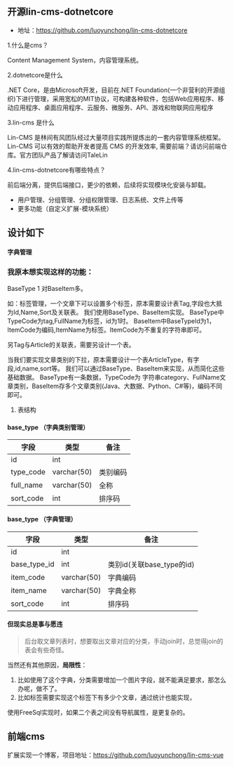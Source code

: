 
## 开源lin-cms-dotnetcore
- 地址：https://github.com/luoyunchong/lin-cms-dotnetcore

1.什么是cms？

Content Management System，内容管理系统。

2.dotnetcore是什么

.NET Core，是由Microsoft开发，目前在.NET Foundation(一个非营利的开源组织)下进行管理，采用宽松的MIT协议，可构建各种软件，包括Web应用程序、移动应用程序、桌面应用程序、云服务、微服务、API、游戏和物联网应用程序

3.lin-cms 是什么

Lin-CMS 是林间有风团队经过大量项目实践所提炼出的一套内容管理系统框架。Lin-CMS 可以有效的帮助开发者提高 CMS 的开发效率, 需要前端？请访问前端仓库。官方团队产品了解请访问TaleLin

4.lin-cms-dotnetcore有哪些特点？

前后端分离，提供后端接口，更少的依赖，后续将实现模块化安装与卸载。
- 用户管理、分组管理、分组权限管理、日志系统、文件上传等
- 更多功能（自定义扩展-模块系统）



## 设计如下

#### 字典管理
### 我原本想实现这样的功能：
BaseType 1 对BaseItem多。

如：标签管理，一个文章下可以设置多个标签，原本需要设计表Tag,字段也大抵为Id,Name,Sort及关联表。
我们使用BaseType、BaseItem实现。
BaseType中TypeCode为tag,FullName为标签，id为1时。
BaseItem中BaseTypeId为1，ItemCode为编码,ItemName为标签。ItemCode为不重复的字符串即可。

另Tag与Article的关联表，需要另设计一个表。

当我们要实现文章类别的下拉，原本需要设计一个表ArticleType，有字段,id,name,sort等。
我们可以通过BaseType、BaseItem来实现，从而简化这些基础数据。
BaseType有一条数据，TypeCode为 字符串category、FullName文章类别，BaseItem存多个文章类别(Java、大数据、Python、C#等)，编码不同即可。


1. 表结构

#### base_type （字典类别管理）
| 字段      | 类型        | 备注     |
| --------- | ----------- | -------- |
| id        | int         |
| type_code | varchar(50) | 类别编码 |
| full_name | varchar(50) | 全称     |
| sort_code | int         | 排序码   |

#### base_type （字典管理）
| 字段         | 类型        | 备注                      |
| ------------ | ----------- | ------------------------- |
| id           | int         |
| base_type_id | int         | 类别id(关联base_type的id) |
| item_code    | varchar(50) | 字典编码                  |
| item_name    | varchar(50) | 字典全称                  |
| sort_code    | int         | 排序码                    |


#### 但现实总是事与愿违
> 后台取文章列表时，想要取出文章对应的分类，手动join时，总觉得join的表会有些奇怪。

当然还有其他原因，**局限性**：
1. 比如使用了这个字典，分类需要增加一个图片字段，就不能满足要求，那怎么办呢，做不了。
2. 比如标签需要实现这个标签下有多少个文章，通过统计也能实现，

使用FreeSql实现时，如果二个表之间没有导航属性，是更复杂的。



## 前端cms
扩展实现一个博客，项目地址：https://github.com/luoyunchong/lin-cms-vue

<RightMenu />